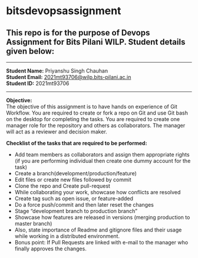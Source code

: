 # bitsdevopsassignment
## This repo is for the purpose of Devops Assignment for Bits Pilani WILP. Student details given below:
-----------------------------------------------------------------------------------------------------------------

**Student Name:** Priyanshu Singh Chauhan  
**Student Email:** 2021mt93706@wilp.bits-pilani.ac.in  
**Student ID:** 2021mt93706  

-----------------------------------------------------------------------------------------------------------------
  
**Objective:**  
The objective of this assignment is to have hands on experience of Git Workflow. You are required to create or fork a repo on Git and use Git bash on the desktop for completing the tasks. You are required to create one manager role for the repository and others as collaborators. The manager will act as a reviewer and decision maker.  
  
**Checklist of the tasks that are required to be performed:**  
- Add team members as collaborators and assign them appropriate rights (if you are performing individual then create one dummy account for the task)  
- Create a branch(development/production/feature)  
- Edit files or create new files followed by commit  
- Clone the repo and Create pull-request  
- While collaborating your work, showcase how conflicts are resolved  
- Create tag such as open issue, or feature-added  
- Do a force push/commit and then later reset the changes  
- Stage “development branch to production branch”  
- Showcase how features are released in versions (merging production to master branch)  
- Also, state importance of Readme and gitignore files and their usage while working in a distributed environment.  
- Bonus point: If Pull Requests are linked with e-mail to the manager who finally approves the changes.  